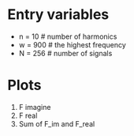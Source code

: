 # Entry variables
- n = 10   # number of harmonics
- w = 900  # the highest frequency
- N = 256  # number of signals

# Plots
1. F imagine
2. F real
3. Sum of F_im and F_real

